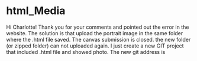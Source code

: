 # html_Media

Hi Charlotte!
Thank you for your comments and pointed out the error in the website. The solution is that upload the portrait image in the same folder where the .html file saved. The canvas submission is closed. the new folder (or zipped folder) can not uploaded again. I just create a new GIT project that included .html file and showed photo. The new git address is 
